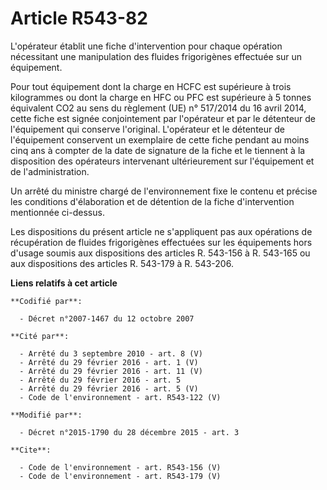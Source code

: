# Article R543-82

L'opérateur établit une fiche d'intervention pour chaque opération nécessitant une manipulation des fluides frigorigènes
effectuée sur un équipement. 

Pour tout équipement dont la charge en HCFC est supérieure à trois kilogrammes ou dont la charge en HFC ou PFC est supérieure
à 5 tonnes équivalent CO2 au sens du règlement (UE) n° 517/2014 du 16 avril 2014, cette fiche est signée conjointement par
l'opérateur et par le détenteur de l'équipement qui conserve l'original. L'opérateur et le détenteur de l'équipement
conservent un exemplaire de cette fiche pendant au moins cinq ans à compter de la date de signature de la fiche et le
tiennent à la disposition des opérateurs intervenant ultérieurement sur l'équipement et de l'administration. 

Un arrêté du ministre chargé de l'environnement fixe le contenu et précise les conditions d'élaboration et de détention de la
fiche d'intervention mentionnée ci-dessus. 

Les dispositions du présent article ne s'appliquent pas aux opérations de récupération de fluides frigorigènes effectuées sur
les équipements hors d'usage soumis aux dispositions des articles R. 543-156 à R. 543-165 ou aux dispositions des articles R.
543-179 à R. 543-206.

**Liens relatifs à cet article**

	**Codifié par**:

	  - Décret n°2007-1467 du 12 octobre 2007

	**Cité par**:

	  - Arrêté du 3 septembre 2010 - art. 8 (V)
	  - Arrêté du 29 février 2016 - art. 1 (V)
	  - Arrêté du 29 février 2016 - art. 11 (V)
	  - Arrêté du 29 février 2016 - art. 5
	  - Arrêté du 29 février 2016 - art. 5 (V)
	  - Code de l'environnement - art. R543-122 (V)

	**Modifié par**:

	  - Décret n°2015-1790 du 28 décembre 2015 - art. 3

	**Cite**:

	  - Code de l'environnement - art. R543-156 (V)
	  - Code de l'environnement - art. R543-179 (V)
